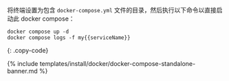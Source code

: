 将终端设置为包含 `docker-compose.yml` 文件的目录，然后执行以下命令以直接启动此 docker compose：

```
docker compose up -d
docker compose logs -f my{{serviceName}}
```
{: .copy-code}

{% include templates/install/docker/docker-compose-standalone-banner.md %}